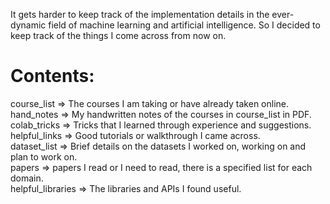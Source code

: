 It gets harder to keep track of the implementation details in the ever-dynamic field of machine learning and artificial intelligence. So I decided to keep track of the things I come across from now on. <br/>
# Contents: <br/>
course_list => The courses I am taking or have already taken online.<br/>
hand_notes => My handwritten notes of the courses in course_list in PDF.<br/>
colab_tricks => Tricks that I learned through experience and suggestions.<br/>
helpful_links => Good tutorials or walkthrough I came across.<br/>
dataset_list => Brief details on the datasets I worked on, working on and plan to work on.<br/>
papers => papers I read or I need to read, there is a specified list for each domain.<br/>
helpful_libraries => The libraries and APIs I found useful.<br/>
